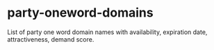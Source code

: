 # party-oneword-domains
List of party one word domain names with availability, expiration date, attractiveness, demand score.
